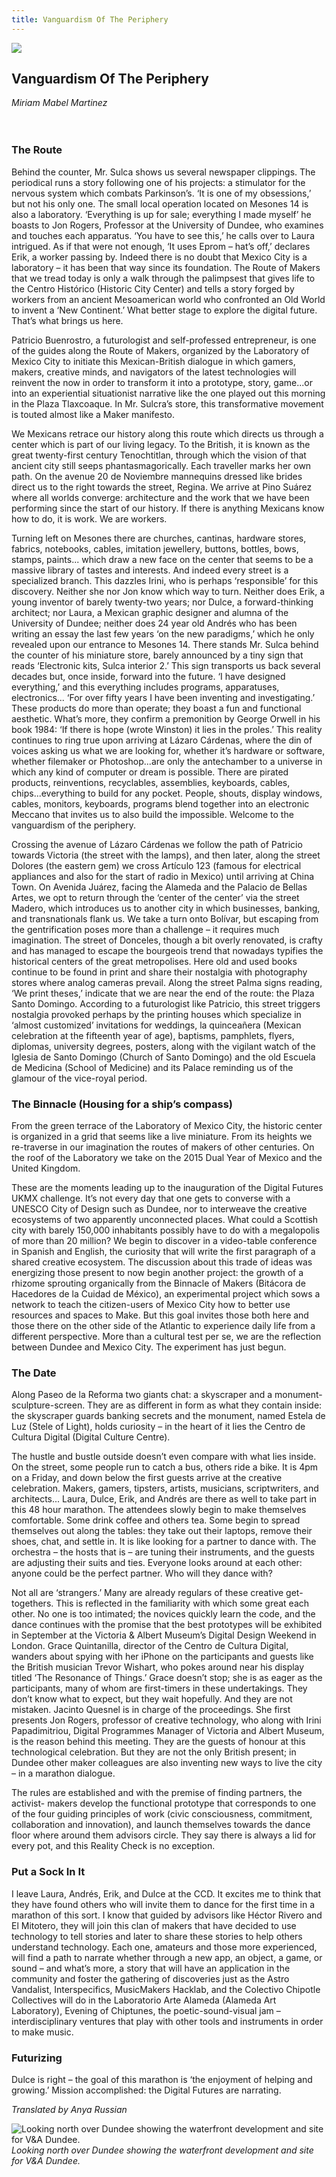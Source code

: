 ```yaml
---
title: Vanguardism Of The Periphery
---
```


![](images/05a.jpg)

## Vanguardism Of The Periphery
*Miriam Mabel Martinez*
<br />
<br />
<br />
### The Route
Behind the counter, Mr. Sulca shows us several newspaper clippings. The periodical runs a story following one of his projects: a stimulator for the nervous system which combats Parkinson’s. ‘It is one of my obsessions,’ but not his only one. The small local operation located on Mesones 14 is also a laboratory. ‘Everything is up for sale; everything I made myself’ he boasts to Jon Rogers, Professor at the University of Dundee, who examines and touches each apparatus. ‘You have to see this,’ he calls over to Laura intrigued. As if that were not enough, ‘It uses Eprom – hat’s off,’ declares Erik, a worker passing by. Indeed there is no doubt that Mexico City is a laboratory – it has been that way since its foundation. The Route of Makers that we tread today is only a walk through the palimpsest that gives life to the Centro Histórico (Historic City Center) and tells a story forged by workers from an ancient Mesoamerican world who confronted an Old World to invent a ‘New Continent.’ What better stage to explore the digital future. That’s what brings us here.

Patricio Buenrostro, a futurologist and self-professed entrepreneur, is one of the guides along the Route of Makers, organized by the Laboratory of Mexico City to initiate this Mexican-British dialogue in which gamers, makers, creative minds, and navigators of the latest technologies will reinvent the now in order to transform it into a prototype, story, game...or into an experiential situationist narrative like the one played out this morning in the Plaza Tlaxcoaque. In Mr. Sulcra’s store, this transformative movement is touted almost like a Maker manifesto.

We Mexicans retrace our history along this route which directs us through a center which is part of our living legacy. To the British, it is known as the great twenty-first century Tenochtitlan, through which the vision of that ancient city still seeps phantasmagorically. Each traveller marks her own path. On the avenue 20 de Noviembre mannequins dressed like brides direct us to the right towards the street, Regina. We arrive at Pino Suárez where all worlds converge: architecture and the work that we have been performing since the start of our history. If there is anything Mexicans know how to do, it is work. We are workers.

Turning left on Mesones there are churches, cantinas, hardware stores, fabrics, notebooks, cables, imitation jewellery, buttons, bottles, bows, stamps, paints... which draw a new face on the center that seems to be a massive library of tastes and interests. And indeed every street is a specialized branch. This dazzles Irini, who is perhaps ‘responsible’ for this discovery. Neither she nor Jon know which way to turn. Neither does Erik, a young inventor of barely twenty-two years; nor Dulce, a forward-thinking architect; nor Laura, a Mexican graphic designer and alumna of the University of Dundee; neither does 24 year old Andrés who has been writing an essay the last few years ‘on the new paradigms,’ which he only revealed upon our entrance to Mesones 14. There stands Mr. Sulca behind the counter of his miniature store, barely announced by a tiny sign that reads ‘Electronic kits, Sulca interior 2.’ This sign transports us back several decades but, once inside, forward into the future. ‘I have designed everything,’ and this everything includes programs, apparatuses, electronics... ‘For over fifty years I have been inventing and investigating.’ These products do more than operate; they boast a fun and functional aesthetic. What’s more, they confirm a premonition by George Orwell in his book 1984: ‘If there is hope (wrote Winston) it lies in the proles.’ This reality continues to ring true upon arriving at Lázaro Cárdenas, where the din of voices asking us what we are looking for, whether it’s hardware
or software, whether filemaker or Photoshop...are only the antechamber to a universe in which any kind of computer or dream is possible. There are pirated products, reinventions, recyclables, assemblies, keyboards, cables, chips...everything to build for any pocket. People, shouts, display windows, cables, monitors, keyboards, programs blend together into an electronic Meccano that invites us to also build the impossible. Welcome to the vanguardism of the periphery.

Crossing the avenue of Lázaro Cárdenas we follow the path of Patricio towards Victoria (the street with the lamps), and then later, along the street Dolores (the eastern gem) we cross Artículo 123 (famous for electrical appliances and also for the start of radio in Mexico) until arriving at China Town. On Avenida Juárez, facing the Alameda and the Palacio de Bellas Artes, we opt to return through the ‘center of the center’ via the street Madero, which introduces us to another city in which businesses, banking, and transnationals flank us.
We take a turn onto Bolívar, but escaping from the gentrification poses more than a challenge – it requires much imagination. The street of Donceles, though a bit overly renovated, is crafty and has managed to escape the bourgeois trend that nowadays typifies the historical centers of the great metropolises. Here old and used books continue to be found in print and share their nostalgia with photography stores where analog cameras prevail. Along the street Palma signs reading, ‘We print theses,’ indicate that we are near the end of the route: the Plaza Santo Domingo. According to a futurologist like Patricio, this street triggers nostalgia provoked perhaps by the printing houses which specialize in ‘almost customized’ invitations for weddings, la quinceañera (Mexican celebration at the fifteenth year of age), baptisms, pamphlets, flyers, diplomas, university degrees, posters, along with the vigilant watch of the Iglesia de Santo Domingo (Church of Santo Domingo) and the old Escuela de Medicina (School of Medicine) and its Palace reminding us of the glamour of the vice-royal period.

### The Binnacle (Housing for a ship’s compass)
From the green terrace of the Laboratory of Mexico City, the historic center is organized in a grid that seems like a live miniature. From its heights we re-traverse in our imagination the routes of makers of other centuries. On the roof of the Laboratory we take on the 2015 Dual Year of Mexico and the United Kingdom.

These are the moments leading up to the inauguration of the Digital Futures UKMX challenge. It’s not every day that one gets to converse with a UNESCO City of Design such as Dundee, nor to interweave the creative ecosystems of two apparently unconnected places. What could a Scottish city with barely 150,000 inhabitants possibly have to do with a megalopolis of more than 20 million? We begin to discover in a video-table conference in Spanish and English, the curiosity that will write the first paragraph of a shared creative ecosystem. The discussion about this trade of ideas was energizing those present to now begin another project: the growth of a rhizome sprouting organically from the Binnacle of Makers (Bitácora de Hacedores de la Cuidad de México), an experimental project which sows a network to teach the citizen-users of Mexico City how to better use resources and spaces to Make. But this goal invites those both here and those there on the other side of the Atlantic to experience daily life from a different perspective. More than a cultural test per se, we are the reflection between Dundee and Mexico City. The experiment has just begun.

### The Date
Along Paseo de la Reforma two giants chat: a skyscraper and a monument- sculpture-screen. They are as different in form as what they contain inside: the skyscraper guards banking secrets and the monument, named Estela de Luz (Stele of Light), holds curiosity – in the heart of it lies the Centro de Cultura Digital (Digital Culture Centre).

The hustle and bustle outside doesn’t even compare with what lies inside. On the street, some people run to catch a bus, others ride a bike. It is 4pm on a Friday, and down below the first guests arrive at the creative celebration. Makers, gamers, tipsters, artists, musicians, scriptwriters, and architects... Laura, Dulce, Erik, and Andrés are there as well to take part in this 48 hour marathon. The attendees slowly begin to make themselves comfortable. Some drink coffee and others tea. Some begin to spread themselves out along the tables: they take out their laptops, remove their shoes, chat, and settle in. It is like looking for a partner to dance with. The orchestra – the hosts that is – are tuning their instruments, and the guests are adjusting their suits and ties. Everyone looks around at each other: anyone could
be the perfect partner. Who will they dance with?

Not all are ‘strangers.’ Many are already regulars of these creative get-togethers. This is reflected in the familiarity with which some great each other. No one is too intimated; the novices quickly learn the code, and the dance continues with the promise that the best prototypes will be exhibited in September at the Victoria & Albert Museum’s Digital Design Weekend in London. Grace Quintanilla, director of the Centro de Cultura Digital, wanders about spying with her iPhone on the participants and guests like the British musician Trevor Wishart, who pokes around near his display titled ‘The Resonance of Things.’ Grace doesn’t stop; she is as eager as the participants, many of whom are first-timers in these undertakings. They don’t know what to expect, but they wait hopefully. And they are not mistaken. Jacinto Quesnel is in charge of the proceedings. She first presents Jon Rogers, professor of creative technology, who along with Irini Papadimitriou, Digital Programmes Manager of Victoria and Albert Museum, is the reason behind this meeting. They are the guests of honour at this technological celebration. But they are not the only British present; in Dundee other maker colleagues are also inventing new ways to live the city – in a marathon dialogue.

The rules are established and with the premise of finding partners, the activist- makers develop the functional prototype that corresponds to one of the four guiding principles of work (civic consciousness, commitment, collaboration and innovation), and launch themselves towards the dance floor where around them advisors circle. They say there is always a lid for every pot, and this Reality Check is no exception.

### Put a Sock In It
I leave Laura, Andrés, Erik, and Dulce at the CCD. It excites me to think that they have found others who will invite them to dance for the first time in a marathon of this sort. I know that guided by advisors like Héctor Rivero and El Mitotero, they will join this clan of makers that have decided to use technology to tell stories and later to share these stories to help others understand technology. Each one, amateurs and those more experienced, will find a path to narrate whether through a new app, an object, a game, or sound – and what’s more, a story that will have an application in the community and foster the gathering of discoveries just as the Astro Vandalist, Interspecifics, MusicMakers Hacklab, and the Colectivo Chipotle Collectives will do in the Laboratorio Arte Alameda (Alameda Art Laboratory), Evening
of Chiptunes, the poetic-sound-visual jam – interdisciplinary ventures that play with other tools and instruments in order to make music.

### Futurizing
Dulce is right – the goal of this marathon is ‘the enjoyment of helping and growing.’ Mission accomplished: the Digital Futures are narrating.

*Translated by Anya Russian*

![Looking north over Dundee showing the waterfront development and site for V&A Dundee.](images/05a.jpg)
*Looking north over Dundee showing the waterfront development and site for V&A Dundee.*
